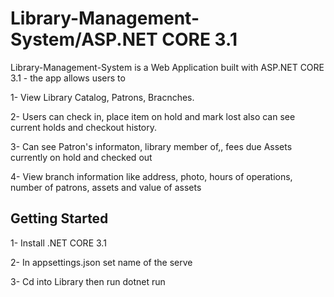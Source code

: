 # Library-Management-System/ASP.NET CORE 3.1

Library-Management-System is a Web Application built with ASP.NET CORE 3.1 - the app allows users to 

1- View Library Catalog, Patrons, Bracnches.

2- Users can check in, place item on hold and mark lost also can see current holds and checkout history. 

3- Can see Patron's informaton, library member of,, fees due Assets currently on hold and checked out  

4- View branch information like address, photo, hours of operations, number of patrons, assets and value of assets 

## Getting Started 

1- Install .NET CORE 3.1

2- In appsettings.json set name of the serve 

3- Cd into Library then run dotnet run
